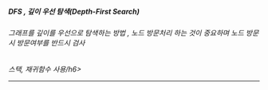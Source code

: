 <h5> DFS , 깊이 우선 탐색(Depth-First Search)</h5>
<h6>그래프를 깊이를 우선으로 탐색하는 방법 , 노드 방문처리 하는 것이 중요하며 노드 방문 시 방문여부를 반드시 검사</h6>
<h6>스택, 재귀함수 사용/h6>           
<hr>
